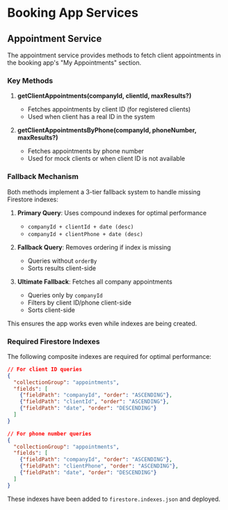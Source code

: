 # Booking App Services

## Appointment Service

The appointment service provides methods to fetch client appointments in the booking app's "My Appointments" section.

### Key Methods

1. **getClientAppointments(companyId, clientId, maxResults?)**
   - Fetches appointments by client ID (for registered clients)
   - Used when client has a real ID in the system

2. **getClientAppointmentsByPhone(companyId, phoneNumber, maxResults?)**
   - Fetches appointments by phone number
   - Used for mock clients or when client ID is not available

### Fallback Mechanism

Both methods implement a 3-tier fallback system to handle missing Firestore indexes:

1. **Primary Query**: Uses compound indexes for optimal performance
   - `companyId + clientId + date (desc)` 
   - `companyId + clientPhone + date (desc)`

2. **Fallback Query**: Removes ordering if index is missing
   - Queries without `orderBy`
   - Sorts results client-side

3. **Ultimate Fallback**: Fetches all company appointments
   - Queries only by `companyId`
   - Filters by client ID/phone client-side
   - Sorts client-side

This ensures the app works even while indexes are being created.

### Required Firestore Indexes

The following composite indexes are required for optimal performance:

```json
// For client ID queries
{
  "collectionGroup": "appointments",
  "fields": [
    {"fieldPath": "companyId", "order": "ASCENDING"},
    {"fieldPath": "clientId", "order": "ASCENDING"},
    {"fieldPath": "date", "order": "DESCENDING"}
  ]
}

// For phone number queries
{
  "collectionGroup": "appointments",
  "fields": [
    {"fieldPath": "companyId", "order": "ASCENDING"},
    {"fieldPath": "clientPhone", "order": "ASCENDING"},
    {"fieldPath": "date", "order": "DESCENDING"}
  ]
}
```

These indexes have been added to `firestore.indexes.json` and deployed.